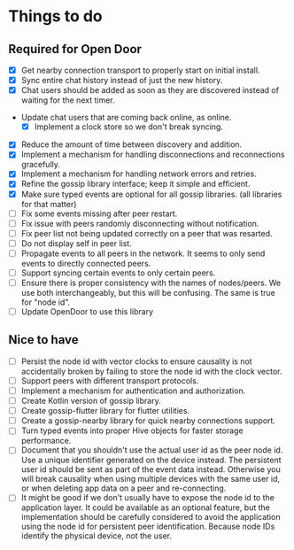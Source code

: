# Things to do

## Required for Open Door
- [x] Get nearby connection transport to properly start on initial install.
- [x] Sync entire chat history instead of just the new history.
- [x] Chat users should be added as soon as they are discovered instead of waiting for the next timer.
- Update chat users that are coming back online, as online.
  - [x] Implement a clock store so we don't break syncing.
- [x] Reduce the amount of time between discovery and addition.
- [x] Implement a mechanism for handling disconnections and reconnections gracefully.
- [x] Implement a mechanism for handling network errors and retries.
- [x] Refine the gossip library interface; keep it simple and efficient.
- [x] Make sure typed events are optional for all gossip libraries. (all libraries for that matter)
- [ ] Fix some events missing after peer restart.
- [ ] Fix issue with peers randomly disconnecting without notification.
- [ ] Fix peer list not being updated correctly on a peer that was resarted.
- [ ] Do not display self in peer list.
- [ ] Propagate events to all peers in the network. It seems to only send events to directly connected peers.
- [ ] Support syncing certain events to only certain peers.
- [ ] Ensure there is proper consistency with the names of nodes/peers. We use both interchangeably, but this will be confusing. The same is true for "node id".
- [ ] Update OpenDoor to use this library

## Nice to have
- [ ] Persist the node id with vector clocks to ensure causality is not accidentally broken by failing to store the node id with the clock vector.
- [ ] Support peers with different transport protocols.
- [ ] Implement a mechanism for authentication and authorization.
- [ ] Create Kotlin version of gossip library.
- [ ] Create gossip-flutter library for flutter utilities.
- [ ] Create a gossip-nearby library for quick nearby connections support.
- [ ] Turn typed events into proper Hive objects for faster storage performance.
- [ ] Document that you shouldn't use the actual user id as the peer node id. Use a unique identifier generated on the device instead. The persistent user id should be sent as part of the event data instead. Otherwise you will break causality when using multiple devices with the same user id, or when deleting app data on a peer and re-connecting.
- [ ] It might be good if we don't usually have to expose the node id to the application layer. It could be available as an optional feature, but the implementation should be carefully considered to avoid the application using the node id for persistent peer identification. Because node IDs identify the physical device, not the user.
